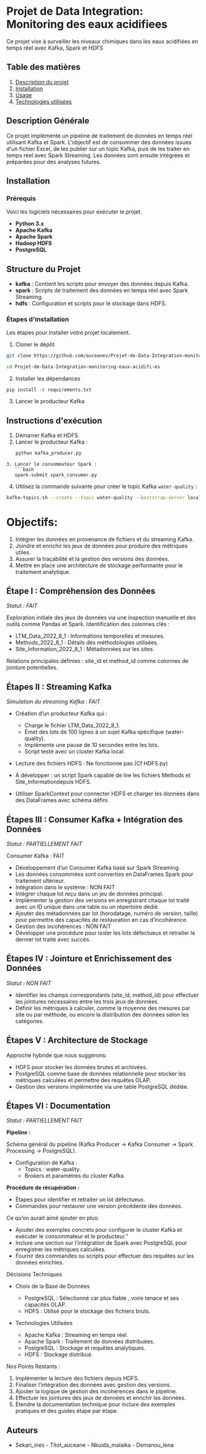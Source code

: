 # Projet de Data Integration: Monitoring des eaux acidifiees

Ce projet vise à surveiller les niveaux chimiques dans les eaux acidifiées en temps réel avec Kafka, Spark et HDFS

## Table des matières
1. [Description du projet](#description-du-projet)
2. [Installation](#installation)
3. [Usage](#usage)
4. [Technologies utilisées](#technologies-utilisées)

## Description Générale
Ce projet implémente un pipeline de traitement de données en temps réel utilisant Kafka et Spark. L'objectif est de consommer des données issues d'un fichier Excel, de les publier sur un topic Kafka, puis de les traiter en temps réel avec Spark Streaming. Les données sont ensuite intégrées et préparées pour des analyses futures.

## Installation

### Prérequis
Voici les logiciels nécessaires pour exécuter le projet.

- **Python 3.x**
- **Apache Kafka**
- **Apache Spark**
- **Hadoop HDFS**
- **PostgreSQL**

## Structure du Projet
- **kafka** : Contient les scripts pour envoyer des données depuis Kafka.
- **spark** : Scripts de traitement des données en temps réel avec Spark Streaming.
- **hdfs** : Configuration et scripts pour le stockage dans HDFS.

### Étapes d'installation
Les étapes pour installer votre projet localement.

1. Cloner le dépôt

```bash
git clone https://github.com/auceanev/Projet-de-Data-Integration-monitoring-eaux-acidifi-es.git

cd Projet-de-Data-Integration-monitoring-eaux-acidifi-es
```
2. Installer les dépendances

`pip install -r requirements.txt`

3. Lancer le producteur Kafka

## Instructions d'exécution
1. Démarrer Kafka et HDFS.
2. Lancer le producteur Kafka :
   ```bash
   python kafka_producer.py
```
3. Lancer le consommateur Spark :
   ```bash
   spark-submit spark_consumer.py
```

4. Utilisez la commande suivante pour créer le topic Kafka `water-quality` :
 ```bash
kafka-topics.sh --create --topic water-quality --bootstrap-server localhost:9092 --partitions 3 --replication-factor 1
```


# Objectifs:
1. Intégrer les données en provenance de fichiers et du streaming Kafka.
2. Joindre et enrichir les jeux de données pour produire des métriques utiles.
3. Assurer la traçabilité et la gestion des versions des données.
4. Mettre en place une architecture de stockage performante pour le traitement analytique.

## Étape I : Compréhension des Données
_Statut : FAIT_

Exploration initiale des jeux de données via une inspection manuelle et des outils comme Pandas et Spark.
Identification des colonnes clés :

* LTM_Data_2022_8_1 : Informations temporelles et mesures.
* Methods_2022_8_1 : Détails des méthodologies utilisées.
* Site_Information_2022_8_1 : Métadonnées sur les sites.

Relations principales définies :
site_id et method_id comme colonnes de jointure potentielles.

## Étapes II : Streaming Kafka

_Simulation du streaming Kafka : FAIT_
* Création d’un producteur Kafka qui :
	* Charge le fichier LTM_Data_2022_8_1.
	* Émet des lots de 100 lignes à un sujet Kafka spécifique (water-quality).
	* Implémente une pause de 10 secondes entre les lots.
	* Script testé avec un cluster Kafka local.
	
* Lecture des fichiers HDFS : Ne fonctionne pas (Cf HDFS.py)
* À développer : un script Spark capable de lire les fichiers Methods et Site_Informationdepuis HDFS.
* Utiliser SparkContext pour connecter HDFS et charger les données dans des DataFrames avec schéma défini.
 
## Étapes III : Consumer Kafka + Intégration des Données
_Statut : PARTIELLEMENT FAIT_

Consumer Kafka : FAIT
* Développement d’un Consumer Kafka basé sur Spark Streaming.
* Les données consommées sont converties en DataFrames Spark pour traitement ultérieur.
* Intégration dans le système : NON FAIT
* Intégrer chaque lot reçu dans un jeu de données principal.
* Implémenter la gestion des versions en enregistrant chaque lot traité avec un ID unique dans une table ou un répertoire dédié.
* Ajouter des métadonnées par lot (horodatage, numéro de version, taille) pour permettre des capacités de restauration en cas d’incohérence.
* Gestion des incohérences : NON FAIT
* Développer une procédure pour isoler les lots défectueux et retraiter le dernier lot traité avec succès.

## Étapes IV : Jointure et Enrichissement des Données
_Statut : NON FAIT_

* Identifier les champs correspondants (site_id, method_id) pour effectuer les jointures nécessaires entre les trois jeux de données.
* Définir les métriques à calculer, comme la moyenne des mesures par site ou par méthode, ou encore la distribution des données selon les catégories.

## Étapes V : Architecture de Stockage

Approche hybride que nous suggérons:

* HDFS pour stocker les données brutes et archivées.
* PostgreSQL comme base de données relationnelle pour stocker les métriques calculées et permettre des requêtes OLAP.
* Gestion des versions implémentée via une table PostgreSQL dédiée.

## Étapes VI : Documentation
_Statut : PARTIELLEMENT FAIT_

__Pipeline :__
	
Schéma général du pipeline (Kafka Producer → Kafka Consumer → Spark Processing → PostgreSQL).
*	Configuration de Kafka :
	*	Topics : water-quality.
	*	Brokers et paramètres du cluster Kafka.

__Procédure de récupération :__
	
*	Étapes pour identifier et retraiter un lot défectueux.
*	Commandes pour restaurer une version précédente des données.


Ce qu’on aurait aimé ajouter en plus:
*	Ajouter des exemples concrets pour configurer le cluster Kafka et exécuter le consommateur et le producteur.”
*	Inclure une section sur l’intégration de Spark avec PostgreSQL pour enregistrer les métriques calculées.
*	Fournir des commandes ou scripts pour effectuer des requêtes sur les données enrichies.


Décisions Techniques
* Choix de la Base de Données
	*	PostgreSQL : Sélectionné car plus fiable , voire tenace et ses capacités OLAP.
	*	HDFS : Utilisé pour le stockage des fichiers bruts.

* Technologies Utilisées
	*	Apache Kafka : Streaming en temps réel.
	*	Apache Spark : Traitement de données distribuées.
	*	PostgreSQL : Stockage et requêtes analytiques.
	*	HDFS : Stockage distribué.

Nos Points Restants :

1.	Implémenter la lecture des fichiers depuis HDFS.
2.	Finaliser l’intégration des données avec gestion des versions.
3.	Ajouter la logique de gestion des incohérences dans le pipeline.
4.	Effectuer les jointures des jeux de données et enrichir les données.
5.	Étendre la documentation technique pour inclure des exemples pratiques et des guides étape par étape.



## Auteurs

- Sekari_ines - Titot_auceane - Nkuida_malaika - Demanou_lena
